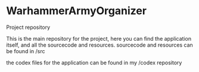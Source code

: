 WarhammerArmyOrganizer
======================

Project repository


This is the main repository for the project, here you can find the application itself, and all the sourcecode and resources.
sourcecode and resources can be found in /src

the codex files for the application can be found in my /codex repository
